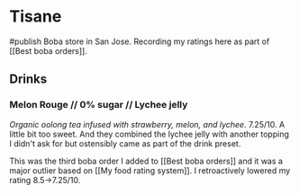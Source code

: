 # Tisane
#publish 
Boba store in San Jose. Recording my ratings here as part of [[Best boba orders]].

## Drinks
### Melon Rouge // 0% sugar // Lychee jelly
_Organic oolong tea infused with strawberry, melon, and lychee._
7.25/10. A little bit too sweet. And they combined the lychee jelly with another topping I didn't ask for but ostensibly came as part of the drink preset.

This was the third boba order I added to [[Best boba orders]] and it was a major outlier based on [[My food rating system]]. I retroactively lowered my rating 8.5->7.25/10.
